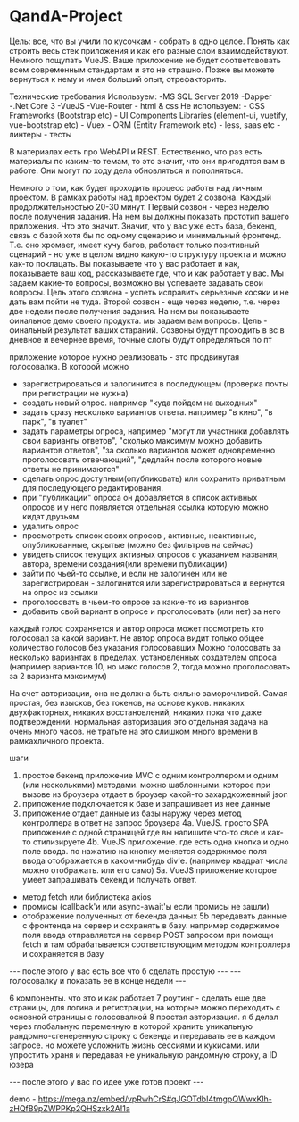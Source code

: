 # QandA-Project

Цель: все, что вы учили по кусочкам - собрать в одно целое. Понять как строить весь стек приложения и как его разные слои взаимодействуют. Немного пощупать VueJS. Ваше приложение не будет соответсвовать всем современным стандартам и это не страшно. Позже вы можете вернуться к нему и имея больший опыт, отрефакторить. 

Технические требования
  Используем:
     -MS SQL Server 2019
     -Dapper
     -.Net Core 3
     -VueJS
     -Vue-Router
     - html & css
  Не используем:
     - CSS Frameworks (Bootstrap etc)
     - UI Components Libraries (element-ui, vuetify, vue-bootstrap etc)
     - Vuex
     - ORM (Entity Framework etc)
     - less, saas etc
     - линтеры
     - тесты

В материалах есть про WebAPI и REST. Естественно, что раз есть материалы по каким-то темам, то это значит, что они пригодятся вам в работе. Они могут по ходу дела обновляться и пополняться.

Немного о том, как будет проходить процесс работы над личным проектом.
В рамках работы над проектом будет 2 созвона. Каждый продолжительностью 20-30 минут.
Первый созвон - через неделю после получения задания. На нем вы должны показать прототип вашего приложения. Что это значит. Значит, что у вас уже есть база, бекенд, связь с базой хотя бы по одному сценарию и минимальный фронтенд. Т.е. оно хромает, имеет кучу багов, работает только позитивный сценарий - но уже в целом видно какую-то структуру проекта и можно как-то поклацать. Вы показываете что у вас работает и как, показываете ваш код, рассказываете где, что и как работает у вас. Мы задаем какие-то вопросы, возможно вы успеваете задавать свои вопросы. Цель этого созвона - успеть исправить серьезные косяки и не дать вам пойти не туда.
Второй созвон - еще через неделю, т.е. через две недели после получения задания. На нем вы показываете финальное демо своего продукта. мы задаем вам вопросы. Цель - финальный результат ваших стараний.
Созвоны будут проходить в вс в дневное и вечернее время, точные слоты будут определяться по пт


приложение которое нужно реализовать - это продвинутая голосовалка.  В которой можно
 - зарегистрироваться и залогинится в последующем (проверка почты при регистрации не нужна)
 - создать новый опрос. например "куда пойдем на выходных"
 - задать сразу несколько вариантов ответа. например "в кино", "в парк", "в туалет"
 - задать параметры опроса, например "могут ли участники добавлять свои варианты ответов", "сколько максимум можно добавить вариантов ответов", "за сколько вариантов может одновременно проголосовать отвечающий", "дедлайн после которого новые ответы не принимаются"
 - сделать опрос доступным(опубликовать) или сохранить приватным для последующего редактирования. 
 - при "публикации" опроса он добавляется в список активных опросов и у него появляется отдельная ссылка которую можно кидат друзьям
 - удалить опрос
- просмотреть список своих опросов , активные, неактивные, опубликованные, скрытые (можно без фильтров на сейчас)
 - увидеть список текущих активных опросов с указанием названия, автора, времени создания(или времени публикации)
 - зайти по чьей-то ссылке, и если не залогинен или не зарегистрирован - залогинится или зарегистрироваться и вернутся на опрос из ссылки
 - проголосовать в чьем-то опросе за какие-то из вариантов
 - добавить свой вариант в опросе и проголосовать (или нет) за него

каждый голос сохраняется и автор опроса может посмотреть кто голосовал за какой вариант. 
Не автор опроса видит только общее количество голосов без указания голосовавших
Можно голосовать за несколько вариантах в пределах, установленных создателем опроса (например вариантов 10, но макс голосов 2, тогда можно проголосовать за 2 варианта максимум)

На счет авторизации, она не должна быть сильно заморочливой. Самая простая, без изысков, без токенов, на основе куков. никаких двухфакторных, никаких восстановлений, никаких пока что даже подтверждений. нормальная авторизация это отдельная задача на очень много часов. не тратьте на это слишком много времени в рамкахличного проекта.

шаги
1. простое бекенд приложение MVC с одним контроллером и одним (или несколькими) методами. можно шаблонными. которое при вызове из броузера отдает в броузер какой-то захардкоженный json
2. приложение подключается к базе и запрашивает из нее данные
3. приложение отдает данные из базы наружу через метод контроллера в ответ на запрос броузера
4а. VueJS. просто SPA приложение с одной страницей где вы напишите что-то свое и как-то стилизируете
4b. VueJS приложение. где есть одна кнопка и одно поле ввода. по нажатию на кнопку меняется содержимое поля ввода отображается в каком-нибудь div'е. (например квадрат числа можно отображать. или его само)
5а. VueJS приложение которое умеет запрашивать бекенд и получать ответ. 
 - метод fetch или библиотека axios
 - промисы (callback'и или async-await'ы если промисы не зашли)
 - отображение полученных от бекенда данных
5b передавать данные с фронтенда на сервер и сохранять в базу. например содержимое поля ввода отправляется на сервер POST запросом при помощи fetch и там обрабатывается соответствующим методом контроллера и сохраняется в базу

--- после этого у вас есть все что б сделать простую ---
  --- голосовалку и показать ее в конце недели ---

6 компоненты. что это и как работает
7 роутинг - сделать еще две страницы, для логина и регистрации, на которые можно переходить с основной страницы с голосовалкой
8 простая авторизация. я б делал через глобальную переменную в которой хранить уникальную рандомно-сгенеренную строку с бекенда и передавать ее в каждом запросе. но можете усложнить жизнь сессиями и кукисами. или упростить храня и передавая не уникальную рандомную строку, а ID юзера

--- после этого у вас по идее уже готов проект ---





demo - https://mega.nz/embed/vpRwhCrS#qJGOTdbI4tmgpQWwxKlh-zHQfB9pZWPPKp2QHSzxk2A!1a
